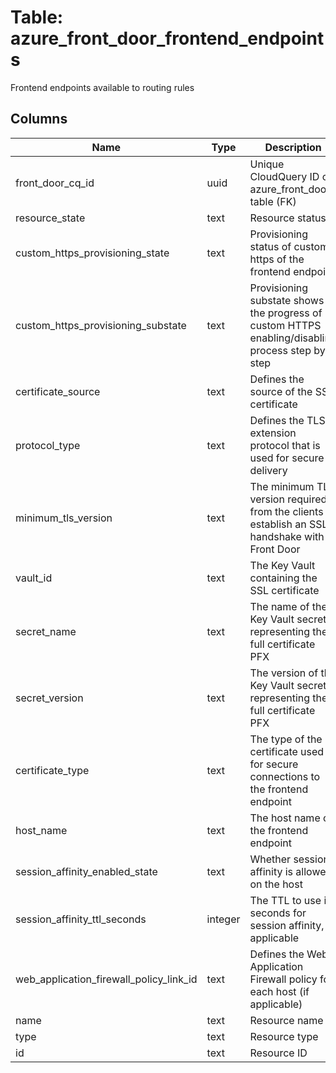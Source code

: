 
# Table: azure_front_door_frontend_endpoints
Frontend endpoints available to routing rules
## Columns
| Name        | Type           | Description  |
| ------------- | ------------- | -----  |
|front_door_cq_id|uuid|Unique CloudQuery ID of azure_front_doors table (FK)|
|resource_state|text|Resource status|
|custom_https_provisioning_state|text|Provisioning status of custom https of the frontend endpoint|
|custom_https_provisioning_substate|text|Provisioning substate shows the progress of custom HTTPS enabling/disabling process step by step|
|certificate_source|text|Defines the source of the SSL certificate|
|protocol_type|text|Defines the TLS extension protocol that is used for secure delivery|
|minimum_tls_version|text|The minimum TLS version required from the clients to establish an SSL handshake with Front Door|
|vault_id|text|The Key Vault containing the SSL certificate|
|secret_name|text|The name of the Key Vault secret representing the full certificate PFX|
|secret_version|text|The version of the Key Vault secret representing the full certificate PFX|
|certificate_type|text|The type of the certificate used for secure connections to the frontend endpoint|
|host_name|text|The host name of the frontend endpoint|
|session_affinity_enabled_state|text|Whether session affinity is allowed on the host|
|session_affinity_ttl_seconds|integer|The TTL to use in seconds for session affinity, if applicable|
|web_application_firewall_policy_link_id|text|Defines the Web Application Firewall policy for each host (if applicable)|
|name|text|Resource name|
|type|text|Resource type|
|id|text|Resource ID|
